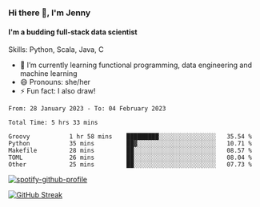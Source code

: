 ### Hi there 👋, I'm Jenny
#### I'm a budding full-stack data scientist

Skills: Python, Scala, Java, C

- 🌱 I’m currently learning functional programming, data engineering and machine learning 
- 😄 Pronouns: she/her 
- ⚡ Fun fact: I also draw! 

<!--START_SECTION:waka-->

```text
From: 28 January 2023 - To: 04 February 2023

Total Time: 5 hrs 33 mins

Groovy           1 hr 58 mins    █████████░░░░░░░░░░░░░░░░   35.54 %
Python           35 mins         ██▓░░░░░░░░░░░░░░░░░░░░░░   10.71 %
Makefile         28 mins         ██░░░░░░░░░░░░░░░░░░░░░░░   08.57 %
TOML             26 mins         ██░░░░░░░░░░░░░░░░░░░░░░░   08.04 %
Other            25 mins         ██░░░░░░░░░░░░░░░░░░░░░░░   07.73 %
```

<!--END_SECTION:waka-->

[![spotify-github-profile](https://spotify-github-profile.vercel.app/api/view?uid=kh5e5q72420aadpa715ryg9u4&cover_image=true&theme=novatorem&bar_color_cover=true&bar_color=53b14f)](https://spotify-github-profile.vercel.app/api/view?uid=kh5e5q72420aadpa715ryg9u4&redirect=true)

[![GitHub Streak](https://streak-stats.demolab.com?user=jinkjonks&theme=monokai&hide_border=true&date_format=j%20M%5B%20Y%5D)](https://git.io/streak-stats)
